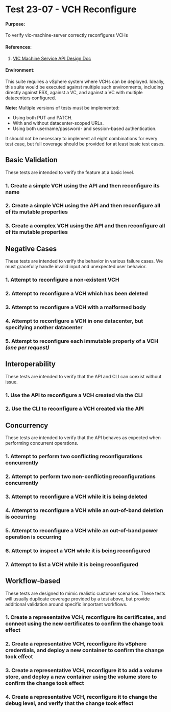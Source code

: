 Test 23-07 - VCH Reconfigure
============================

#### Purpose:
To verify vic-machine-server correctly reconfigures VCHs

#### References:
1. [VIC Machine Service API Design Doc](../../../doc/design/vic-machine/service.md)

#### Environment:
This suite requires a vSphere system where VCHs can be deployed. Ideally, this suite would be executed against multiple such environments, including directly against ESX, against a VC, and against a VC with multiple datacenters configured.

**Note:** Multiple versions of tests must be implemented:
 * Using both PUT and PATCH.
 * With and without datacenter-scoped URLs.
 * Using both username/password- and session-based authentication.

It should not be necessary to implement all eight combinations for every test case, but full coverage should be provided for at least basic test cases.


Basic Validation
----------------

These tests are intended to verify the feature at a basic level.

###  1. Create a simple VCH using the API and then reconfigure its name

###  2. Create a simple VCH using the API and then reconfigure all of its mutable properties

###  3. Create a complex VCH using the API and then reconfigure all of its mutable properties


Negative Cases
--------------

These tests are intended to verify the behavior in various failure cases. We must gracefully handle invalid input and unexpected user behavior.

###  1. Attempt to reconfigure a non-existent VCH

###  2. Attempt to reconfigure a VCH which has been deleted

###  3. Attempt to reconfigure a VCH with a malformed body

###  4. Attempt to reconfigure a VCH in one datacenter, but specifying another datacenter

###  5. Attempt to reconfigure each immutable property of a VCH *(one per request)*


Interoperability
----------------

These tests are intended to verify that the API and CLI can coexist without issue.

###  1. Use the API to reconfigure a VCH created via the CLI

###  2. Use the CLI to reconfigure a VCH created via the API


Concurrency
-----------

These tests are intended to verify that the API behaves as expected when performing concurrent operations.

###  1. Attempt to perform two conflicting reconfigurations concurrently

###  2. Attempt to perform two non-conflicting reconfigurations concurrently

###  3. Attempt to reconfigure a VCH while it is being deleted

###  4. Attempt to reconfigure a VCH while an out-of-band deletion is occurring

###  5. Attempt to reconfigure a VCH while an out-of-band power operation is occurring

###  6. Attempt to inspect a VCH while it is being reconfigured

###  7. Attempt to list a VCH while it is being reconfigured


Workflow-based
--------------

These tests are designed to mimic realistic customer scenarios. These tests will usually duplicate coverage provided by a test above, but provide additional validation around specific important workflows.

###  1. Create a representative VCH, reconfigure its certificates, and connect using the new certificates to confirm the change took effect

###  2. Create a representative VCH, reconfigure its vSphere credentials, and deploy a new container to confirm the change took effect

###  3. Create a representative VCH, reconfigure it to add a volume store, and deploy a new container using the volume store to confirm the change took effect

###  4. Create a representative VCH, reconfigure it to change the debug level, and verify that the change took effect



